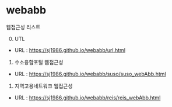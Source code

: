# webabb

웹접근성 리스트

0. UTL
- URL : https://sj1986.github.io/webabb/url.html

1. 수소융합포털 웹접근성
- URL : https://sj1986.github.io/webabb/suso/suso_webAbb.html

1. 지역고용네트워크 웹접근성
- URL : https://sj1986.github.io/webabb/reis/reis_webAbb.html